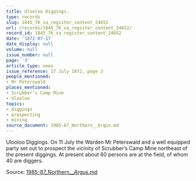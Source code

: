 ```yaml
---
title: Ulooloo Diggings.
type: records
slug: 1845_76_sa_register_content_24652
url: /records/1845_76_sa_register_content_24652/
record_id: 1845_76_sa_register_content_24652
date: '1872-07-17'
date_display: null
volume: null
issue_number: null
page: '3'
article_type: news
issue_reference: 17 July 1872, page 3
people_mentioned:
- Mr Peterswald
places_mentioned:
- Scrubber’s Camp Mine
- Ulooloo
topics:
- diggings
- prospecting
- mining
source_document: 1985-87_Northern__Argus.md
---
```


Ulooloo Diggings.  On 11 July the Warden Mr Peterswald and a well equipped party set out to prospect the vicinity of Scrubber’s Camp Mine northeast of the present diggings.  At present about 60 persons are at the field, of whom 40 are diggers.

Source: [1985-87_Northern__Argus.md](/downloads/markdown/1985-87_Northern__Argus.md)

